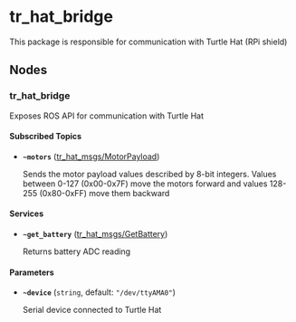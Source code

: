 # tr_hat_bridge
This package is responsible for communication with Turtle Hat (RPi shield)

## Nodes

### tr_hat_bridge
Exposes ROS API for communication with Turtle Hat

#### Subscribed Topics

* **`~motors`** ([tr_hat_msgs/MotorPayload])

	Sends the motor payload values described by 8-bit integers. Values between 0-127 (0x00-0x7F) move the motors forward and values 128-255 (0x80-0xFF) move them backward

#### Services

* **`~get_battery`** ([tr_hat_msgs/GetBattery])

	Returns battery ADC reading

#### Parameters

* **`~device`** (`string`, default: `"/dev/ttyAMA0"`)

	Serial device connected to Turtle Hat 

[tr_hat_msgs/MotorPayload]: https://github.com/TurtleRover/tr_ros/blob/master/tr_hat_msgs/msg/MotorPayload.msg
[tr_hat_msgs/GetBattery]: https://github.com/TurtleRover/tr_ros/blob/master/tr_hat_msgs/srv/GetBattery.srv